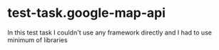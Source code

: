 # test-task.google-map-api

In this test task I couldn't use any framework directly and I had to use minimum of libraries
